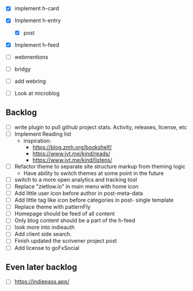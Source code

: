 ## 

- [x] implement h-card
- [x] Implement h-entry
  - [x] post
- [x] Implement h-feed
- [ ] webmentions
- [ ] bridgy
- [ ] add webring


- [ ] Look at microblog

## Backlog

- [ ] write plugin to pull github project stats. Activity, releases, license, etc
- [ ] Implement Reading list
  - inspiration: 
    - https://blog.zmh.org/bookshelf/
    - https://www.jvt.me/kind/reads/
    - https://www.jvt.me/kind/listens/
- [ ] Refactor theme to separate site structure markup from theming logic
  - Have ability to switch themes at some point in the future
- [ ] switch to a more open analytics and tracking tool
- [ ] Replace "zietlow.io" in main menu with home icon
- [ ] Add little user icon before author in post-meta-data
- [ ] Add little tag like icon before categories in post- single template
- [ ] Replace theme with patternFly
- [ ] Homepage should be feed of all content
- [ ] Only blog content should be a part of the h-feed
- [ ] look more into indieauth
- [ ] Add client side search.
- [ ] Finish updated the scrivener project post 
- [ ] Add license to goFxSocial

## Even later backlog
- [ ] https://indiepass.app/